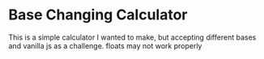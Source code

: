 # Base Changing Calculator

This is a simple calculator I wanted to make, but accepting different bases and vanilla js as a challenge.
floats may not work properly
